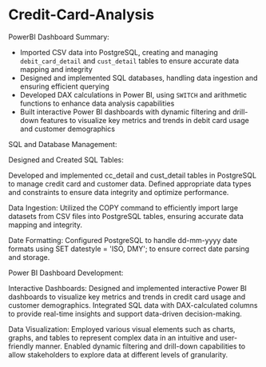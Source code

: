 # Credit-Card-Analysis

PowerBI Dashboard
Summary:
- Imported CSV data into PostgreSQL, creating and managing `debit_card_detail` and `cust_detail` tables to ensure accurate data mapping and integrity
- Designed and implemented SQL databases, handling data ingestion and ensuring efficient querying
- Developed DAX calculations in Power BI, using `SWITCH` and arithmetic functions to enhance data analysis capabilities
- Built interactive Power BI dashboards with dynamic filtering and drill-down features to visualize key metrics and trends in debit card usage and customer demographics

SQL and Database Management:

Designed and Created SQL Tables:

Developed and implemented cc_detail and cust_detail tables in PostgreSQL to manage credit card and customer data.
Defined appropriate data types and constraints to ensure data integrity and optimize performance.

Data Ingestion:
Utilized the COPY command to efficiently import large datasets from CSV files into PostgreSQL tables, ensuring accurate data mapping and integrity.

Date Formatting:
Configured PostgreSQL to handle dd-mm-yyyy date formats using SET datestyle = 'ISO, DMY'; to ensure correct date parsing and storage.

Power BI Dashboard Development:

Interactive Dashboards:
Designed and implemented interactive Power BI dashboards to visualize key metrics and trends in credit card usage and customer demographics.
Integrated SQL data with DAX-calculated columns to provide real-time insights and support data-driven decision-making.

Data Visualization:
Employed various visual elements such as charts, graphs, and tables to represent complex data in an intuitive and user-friendly manner.
Enabled dynamic filtering and drill-down capabilities to allow stakeholders to explore data at different levels of granularity.
